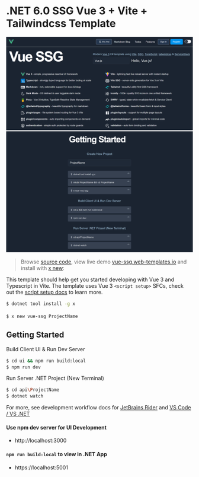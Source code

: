 
# .NET 6.0 SSG Vue 3 + Vite + Tailwindcss Template

[![](https://raw.githubusercontent.com/ServiceStack/Assets/master/csharp-templates/vue-ssg.png)](https://vue-ssg.jamstacks.net)
[![](https://raw.githubusercontent.com/ServiceStack/Assets/master/csharp-templates/start/vue-ssg.png)](https://vue-ssg.jamstacks.net)

> Browse [source code](https://github.com/NetCoreTemplates/vue-ssg), view live demo [vue-ssg.web-templates.io](https://vue-ssg.jamstacks.net) and install with [x new](https://docs.servicestack.net/dotnet-new):

This template should help get you started developing with Vue 3 and Typescript in Vite. The template uses Vue 3 `<script setup>` SFCs, check out the [script setup docs](https://v3.vuejs.org/api/sfc-script-setup.html#sfc-script-setup) to learn more.

```bash
$ dotnet tool install -g x

$ x new vue-ssg ProjectName
```

## Getting Started

Build Client UI & Run Dev Server

```bash
$ cd ui && npm run build:local
$ npm run dev
```

Run Server .NET Project (New Terminal)

```bash
$ cd api\ProjectName
$ dotnet watch
```

For more, see development workflow docs for 
[JetBrains Rider](https://vue-ssg.jamstacks.net/posts/rider)
and
[VS Code / VS .NET](https://vue-ssg.jamstacks.net/posts/vs)

#### Use npm dev server for UI Development

- http://localhost:3000

#### `npm run build:local` to view in .NET App

- https://localhost:5001


